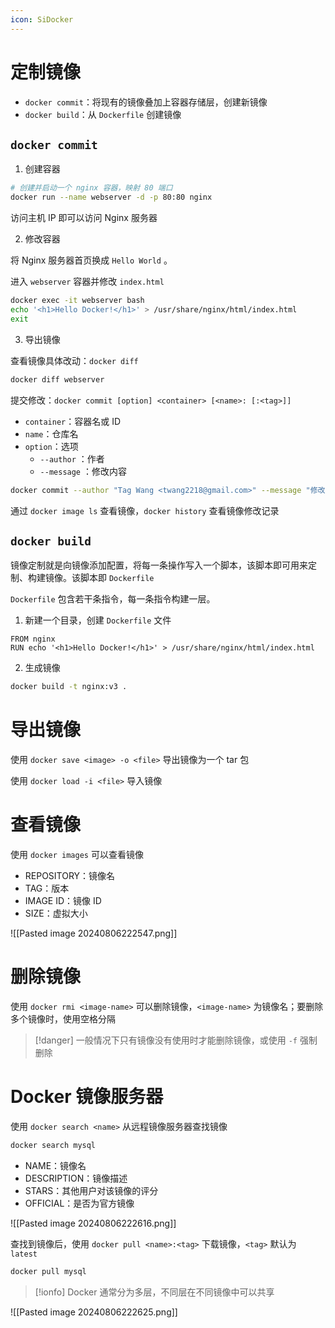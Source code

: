 ```yaml
---
icon: SiDocker
---
```

# 定制镜像

* `docker commit`：将现有的镜像叠加上容器存储层，创建新镜像
* `docker build`：从 `Dockerfile` 创建镜像
## `docker commit`

1. 创建容器

```bash
# 创建并启动一个 nginx 容器，映射 80 端口
docker run --name webserver -d -p 80:80 nginx
```

访问主机 IP 即可以访问 Nginx 服务器

2. 修改容器

将 Nginx 服务器首页换成 `Hello World` 。

进入 `webserver` 容器并修改 `index.html`

```bash
docker exec -it webserver bash
echo '<h1>Hello Docker!</h1>' > /usr/share/nginx/html/index.html
exit
```

3. 导出镜像

查看镜像具体改动：`docker diff` 

```bash
docker diff webserver
```

提交修改：`docker commit [option] <container> [<name>: [:<tag>]]` 
* `container`：容器名或 ID
* `name`：仓库名
* `option`：选项
	*  `--author` ：作者
	*  `--message` ：修改内容

```bash
docker commit --author "Tag Wang <twang2218@gmail.com>" --message "修改默认网页" webserver nginx:v2
```

通过 `docker image ls`  查看镜像，`docker history`  查看镜像修改记录
## `docker build`

镜像定制就是向镜像添加配置，将每一条操作写入一个脚本，该脚本即可用来定制、构建镜像。该脚本即 `Dockerfile`

`Dockerfile` 包含若干条指令，每一条指令构建一层。

1. 新建一个目录，创建 `Dockerfile` 文件

```docker title:Dockerfile
FROM nginx
RUN echo '<h1>Hello Docker!</h1>' > /usr/share/nginx/html/index.html
```

2. 生成镜像

```bash
docker build -t nginx:v3 .
```
# 导出镜像

使用 `docker save <image> -o <file>` 导出镜像为一个 tar 包

使用 `docker load -i <file>` 导入镜像
# 查看镜像

使用 `docker images` 可以查看镜像
* REPOSITORY：镜像名
* TAG：版本
* IMAGE ID：镜像 ID
* SIZE：虚拟大小

![[Pasted image 20240806222547.png]]
# 删除镜像

使用 `docker rmi <image-name>`  可以删除镜像，`<image-name>`  为镜像名；要删除多个镜像时，使用空格分隔

> [!danger] 一般情况下只有镜像没有使用时才能删除镜像，或使用 `-f`  强制删除
# Docker 镜像服务器

使用 `docker search <name>` 从远程镜像服务器查找镜像

```bash
docker search mysql
```

* NAME：镜像名
* DESCRIPTION：镜像描述
* STARS：其他用户对该镜像的评分
* OFFICIAL：是否为官方镜像

![[Pasted image 20240806222616.png]]

查找到镜像后，使用 `docker pull <name>:<tag>` 下载镜像，`<tag>` 默认为 `latest`

```bash
docker pull mysql
```

>[!ionfo] Docker 通常分为多层，不同层在不同镜像中可以共享

![[Pasted image 20240806222625.png]]

‍

